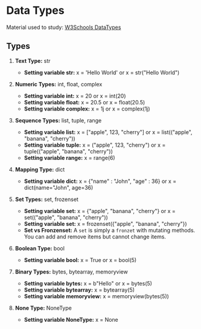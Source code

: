 # Data Types

Material used to study: [W3Schools DataTypes](https://www.w3schools.com/python/python_datatypes.asp)

## Types

1. **Text Type:** str
    - **Setting variable str:** x = 'Hello World' or x = str("Hello World")

2. **Numeric Types:** int, float, complex
    - **Setting variable int:** x = 20 or x = int(20)
    - **Setting variable float:** x = 20.5 or x = float(20.5)
    - **Setting variable complex:** x = 1j or x = complex(1j)

3. **Sequence Types:** list, tuple, range
    - **Setting variable list:** x = ["apple", 123, "cherry"] or x = list(("apple", "banana", "cherry"))
    - **Setting variable tuple:** x = ("apple", 123, "cherry") or x = tuple(("apple", "banana", "cherry"))
    - **Setting variable range:** x = range(6)

4. **Mapping Type:** dict
    - **Setting variable dict:** x = {"name" : "John", "age" : 36} or x = dict(name="John", age=36)

5. **Set Types:** set, frozenset
    - **Setting variable set:** x = {"apple", "banana", "cherry"} or x = set(("apple", "banana", "cherry"))
    - **Setting variable set:** x = frozenset({"apple", "banana", "cherry"})
    - **Set vs Fronzenset:** A `set` is simply a `fronzet` with mutating methods. You can add and remove items but cannot change items.

6. **Boolean Type:** bool
    - **Setting variable bool:** x = True or x = bool(5)

7. **Binary Types:** bytes, bytearray, memoryview
    - **Setting variable bytes:** x = b"Hello" or x = bytes(5)
    - **Setting variable bytearray:** x = bytearray(5)
    - **Setting variable memoryview:** x = memoryview(bytes(5))

8. **None Type:** NoneType
    - **Setting variable NoneType:** x = None
